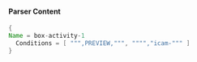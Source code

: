 #### Parser Content
```Java
{
Name = box-activity-1
  Conditions = [ """,PREVIEW,""", """","icam-""" ]
}
```